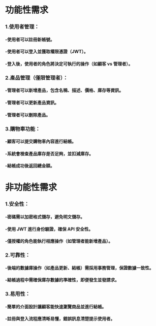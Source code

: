 # 功能性需求 
### 1.使用者管理：
#### -使用者可以註冊新帳號。
#### -使用者可以登入並獲取權限憑證（JWT）。
#### -登入後，使用者的角色將決定可執行的操作（如顧客 vs 管理者）。
### 2.產品管理（僅限管理者）：
#### -管理者可以新增產品，包含名稱、描述、價格、庫存等資訊。
#### -管理者可以更新產品資訊。
#### -管理者可以刪除產品。

### 3.購物車功能：
#### -顧客可以提交購物車內容進行結帳。
#### -系統會檢查產品庫存是否足夠，並扣減庫存。
#### -結帳成功後返回總金額。

# 非功能性需求
### 1.安全性：
#### -密碼需以加密格式儲存，避免明文儲存。
#### -使用 JWT 進行身份驗證，確保 API 安全性。
#### -僅授權的角色能執行相應操作（如管理者能新增產品）。

### 2.可靠性：
#### -後端的數據庫操作（如產品更新、結帳）需採用事務管理，保證數據一致性。
#### -結帳過程中需確保庫存數據的準確性，即便發生並發請求。

### 3.易用性：
#### -簡單的介面設計讓顧客能快速瀏覽商品並進行結帳。
#### -註冊與登入流程應清晰易懂，錯誤訊息清楚提示使用者。
